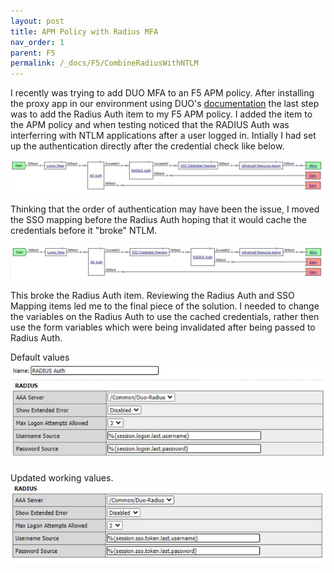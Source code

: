 ```yaml
---
layout: post
title: APM Policy with Radius MFA
nav_order: 1
parent: F5
permalink: /_docs/F5/CombineRadiusWithNTLM
---
```


I recently was trying to add DUO MFA to an F5 APM policy.  After installing the proxy app in our environment using DUO's [documentation](https://duo.com/docs/f5bigip) the last step was to add the Radius Auth item to my F5 APM policy.  I added the item to the APM policy and when testing noticed that the RADIUS Auth was interferring with NTLM applications after a user logged in.  Intially I had set up the authentication directly after the credential check like below.

![](/assets/images/f5_Radius_Not_Working.JPG)

Thinking that the order of authentication may have been the issue, I moved the SSO mapping before the Radius Auth hoping that it would cache the credentials before it "broke" NTLM.

![](/assets/images/f5_Radius_Working.JPG)

This broke the Radius Auth item. Reviewing the Radius Auth and SSO Mapping items led me to the final piece of the solution.  I needed to change the variables on the Radius Auth to use the cached credentials, rather then use the form variables which were being invalidated after being passed to Radius Auth. 

Default values
![](/assets/images/f5_Radius_Properties_NW.JPG)

Updated working values.
![](/assets/images/f5_Radius_Properties.JPG)



